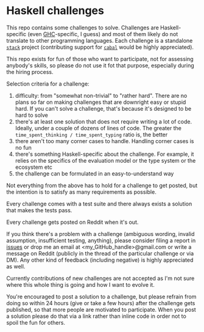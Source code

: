 # Haskell challenges

This repo contains some challenges to solve. Challenges are Haskell-specific (even [GHC](https://www.haskell.org/ghc)-specific, I guess) and most of them likely do not translate to other programming languages. Each challenge is a standalone [`stack`](https://docs.haskellstack.org/en/stable/README) project (contributing support for [`cabal`](https://www.haskell.org/cabal) would be highly appreciated).

This repo exists for fun of those who want to participate, not for assessing anybody's skills, so please do not use it fot that purpose, especially during the hiring process.

Selection criteria for a challenge:

1. difficulty: from "somewhat non-trivial" to "rather hard". There are no plans so far on making challenges that are downright easy or stupid hard. If you can't solve a challenge, that's because it's designed to be hard to solve
2. there's at least one solution that does not require writing a lot of code. Ideally, under a couple of dozens of lines of code. The greater the `time_spent_thinking / time_spent_typing` ratio is, the better
3. there aren't too many corner cases to handle. Handling corner cases is no fun
4. there's something Haskell-specific about the challenge. For example, it relies on the specifics of the evaluation model or the type system or the ecosystem etc
5. the challenge can be formulated in an easy-to-understand way

Not everything from the above has to hold for a challenge to get posted, but the intention is to satisfy as many requirements as possible.

Every challenge comes with a test suite and there always exists a solution that makes the tests pass.

Every challenge gets posted on Reddit when it's out.

If you think there's a problem with a challenge (ambiguous wording, invalid assumption, insufficient testing, anything), please consider filing a report in [issues](https://github.com/effectfully/haskell-challenges/issues) or drop me an email at <my_GitHub_handle>@gmail.com or write a message on Reddit (publicly in the thread of the particular challenge or via DM). Any other kind of feedback (including negative) is highly appreciated as well.

Currently contributions of new challenges are not accepted as I'm not sure where this whole thing is going and how I want to evolve it.

You're encouraged to post a solution to a challenge, but please refrain from doing so within 24 hours (give or take a few hours) after the challenge gets published, so that more people are motivated to participate. When you post a solution please do that via a link rather than inline code in order not to spoil the fun for others.
